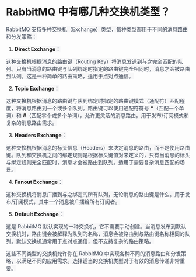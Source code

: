 # RabbitMQ 中有哪几种交换机类型？

<font style="color:rgb(55, 65, 81);background-color:rgb(247, 247, 248);">RabbitMQ 支持多种交换机（Exchange）类型，每种类型都用于不同的消息路由和分发策略：</font>

1. **<font style="background-color:rgb(247, 247, 248);">Direct Exchange</font>**<font style="color:rgb(55, 65, 81);background-color:rgb(247, 247, 248);">：</font>

<font style="color:rgb(55, 65, 81);background-color:rgb(247, 247, 248);">这种交换机根据消息的路由键（Routing Key）将消息发送到与之完全匹配的队列。只有当消息的路由键与队列绑定时指定的路由键完全相同时，消息才会被路由到队列。这是一种简单的路由策略，适用于点对点通信。</font>

2. **<font style="background-color:rgb(247, 247, 248);">Topic Exchange</font>**<font style="color:rgb(55, 65, 81);background-color:rgb(247, 247, 248);">：</font>

<font style="color:rgb(55, 65, 81);background-color:rgb(247, 247, 248);">这种交换机根据消息的路由键与队列绑定时指定的路由键模式（通配符）匹配程度，将消息路由到一个或多个队列。路由键可以使用通配符符号 </font>**<font style="background-color:rgb(247, 247, 248);">*</font>**<font style="color:rgb(55, 65, 81);background-color:rgb(247, 247, 248);">（匹配一个单词）和 </font>**<font style="background-color:rgb(247, 247, 248);">#</font>**<font style="color:rgb(55, 65, 81);background-color:rgb(247, 247, 248);">（匹配零个或多个单词），允许更灵活的消息路由。用于发布/订阅模式和复杂的消息路由需求。</font>

3. **<font style="background-color:rgb(247, 247, 248);">Headers Exchange</font>**<font style="color:rgb(55, 65, 81);background-color:rgb(247, 247, 248);">：</font>

<font style="color:rgb(55, 65, 81);background-color:rgb(247, 247, 248);">这种交换机根据消息的标头信息（Headers）来决定消息的路由，而不是使用路由键。队列和交换机之间的绑定规则是根据标头键值对来定义的，只有当消息的标头与绑定规则完全匹配时，消息才会被路由到队列。适用于需要复杂消息匹配的场景。</font>

4. **<font style="background-color:rgb(247, 247, 248);">Fanout Exchange</font>**<font style="color:rgb(55, 65, 81);background-color:rgb(247, 247, 248);">：</font>

<font style="color:rgb(55, 65, 81);background-color:rgb(247, 247, 248);">这种交换机将消息广播到与之绑定的所有队列，无论消息的路由键是什么。用于发布/订阅模式，其中一个消息被广播给所有订阅者。</font>

5. **<font style="background-color:rgb(247, 247, 248);">Default Exchange</font>**<font style="color:rgb(55, 65, 81);background-color:rgb(247, 247, 248);">：</font>

<font style="color:rgb(55, 65, 81);background-color:rgb(247, 247, 248);">这是 RabbitMQ 默认实现的一种交换机，它不需要手动创建。当消息发布到默认交换机时，路由键会被解释为队列的名称，消息会被路由到与路由键名称相同的队列。默认交换机通常用于点对点通信，但不支持复杂的路由策略。</font>

<font style="color:rgb(55, 65, 81);background-color:rgb(247, 247, 248);">这些不同类型的交换机允许你在 RabbitMQ 中实现各种不同的消息路由和分发策略，以满足不同的应用需求。选择适当的交换机类型对于有效的消息传递非常重要。</font>


